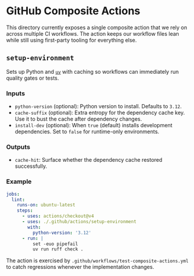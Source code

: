 # GitHub Composite Actions

This directory currently exposes a single composite action that we rely on across
multiple CI workflows. The action keeps our workflow files lean while still
using first-party tooling for everything else.

## `setup-environment`
Sets up Python and [`uv`](https://github.com/astral-sh/uv) with caching so
workflows can immediately run quality gates or tests.

### Inputs
- `python-version` (optional): Python version to install. Defaults to `3.12`.
- `cache-suffix` (optional): Extra entropy for the dependency cache key. Use it
  to bust the cache after dependency changes.
- `install-dev` (optional): When `true` (default) installs development
  dependencies. Set to `false` for runtime-only environments.

### Outputs
- `cache-hit`: Surface whether the dependency cache restored successfully.

### Example
```yaml
jobs:
  lint:
    runs-on: ubuntu-latest
    steps:
      - uses: actions/checkout@v4
      - uses: ./.github/actions/setup-environment
        with:
          python-version: '3.12'
      - run: |
          set -euo pipefail
          uv run ruff check .
```

The action is exercised by `.github/workflows/test-composite-actions.yml` to
catch regressions whenever the implementation changes.
